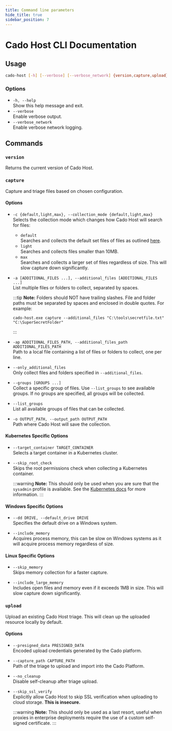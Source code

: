```yaml
---
title: Command line parameters
hide_title: true
sidebar_position: 7
---
```


# Cado Host CLI Documentation

## Usage
```bash
cado-host [-h] [--verbose] [--verbose_network] {version,capture,upload} ...
```

### Options
- `-h, --help`  
  Show this help message and exit.
- `--verbose`  
  Enable verbose output.
- `--verbose_network`  
  Enable verbose network logging.

## Commands

### `version`
Returns the current version of Cado Host.

### `capture`
Capture and triage files based on chosen configuration.

#### Options
- `-c {default,light,max}, --collection_mode {default,light,max}`  
  Selects the collection mode which changes how Cado Host will search for files:  
  - `default`  
    Searches and collects the default set files of files as outlined [here](/cado/discovery-import/cado-host/artifacts).  
  - `light`  
    Searches and collects files smaller than 10MB.  
  - `max`  
    Searches and collects a larger set of files regardless of size. This will slow capture down significantly.

- `-a [ADDITIONAL_FILES ...], --additional_files [ADDITIONAL_FILES ...]`  
  List multiple files or folders to collect, separated by spaces.

  :::tip
  **Note:** Folders should NOT have trailing slashes. File and folder paths must be separated by spaces and enclosed in double quotes. For example:
  ```console
  cado-host.exe capture --additional_files "C:\tools\secretfile.txt" "C:\SuperSecretFolder"
  ```
  :::

- `-ap ADDITIONAL_FILES_PATH, --additional_files_path ADDITIONAL_FILES_PATH`  
  Path to a local file containing a list of files or folders to collect, one per line.

- `--only_additional_files`  
  Only collect files and folders specified in `--additional_files`.

- `--groups [GROUPS ...]`  
  Collect a specific group of files. Use `--list_groups` to see available groups. If no groups are specified, all groups will be collected.

- `--list_groups`  
  List all available groups of files that can be collected.

- `-o OUTPUT_PATH, --output_path OUTPUT_PATH`  
  Path where Cado Host will save the collection.


#### Kubernetes Specific Options

- `--target_container TARGET_CONTAINER`  
  Selects a target container in a Kubernetes cluster.

- `--skip_root_check`  
  Skips the root permissions check when collecting a Kubernetes container.

  :::warning
  **Note:** This should only be used when you are sure that the `sysadmin` profile is available. See the [Kubernetes docs](/cado/discovery-import/kubernetes#root-access) for more information.
  :::


#### Windows Specific Options

- `--dd DRIVE, --default_drive DRIVE`  
  Specifies the default drive on a Windows system.

- `--include_memory`  
  Acquires process memory, this can be slow on Windows systems as it will acquire process memory regardless of size.


#### Linux Specific Options

- `--skip_memory`  
  Skips memory collection for a faster capture.

- `--include_large_memory`  
  Includes open files and memory even if it exceeds 1MB in size. This will slow capture down significantly.

### `upload`
Upload an existing Cado Host triage. This will clean up the uploaded resource locally by default.

#### Options
- `--presigned_data PRESIGNED_DATA`  
  Encoded upload credentials generated by the Cado platform.

- `--capture_path CAPTURE_PATH`  
  Path of the triage to upload and import into the Cado Platform.

- `--no_cleanup`  
  Disable self-cleanup after triage upload.
  
- `--skip_ssl_verify`  
  Explicitly allow Cado Host to skip SSL verification when uploading to cloud storage. **This is insecure.**

  :::warning
  **Note:** This should only be used as a last resort, useful when proxies in enterprise deployments require the use of a custom self-signed certificate.
  :::
